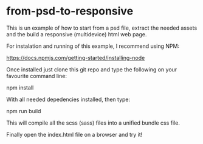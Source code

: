 # from-psd-to-responsive

This is un example of how to start from a psd file, extract the needed assets and the build a responsive (multidevice) html web page.

For instalation and running of this example, I recommend using NPM:

https://docs.npmjs.com/getting-started/installing-node

Once installed just clone this git repo and type the following on your favourite command line:

npm install

With all needed depedencies installed, then type:

npm run build

This will compile all the scss (sass) files into a unified bundle css file.

Finally open the index.html file on a browser and try it!




